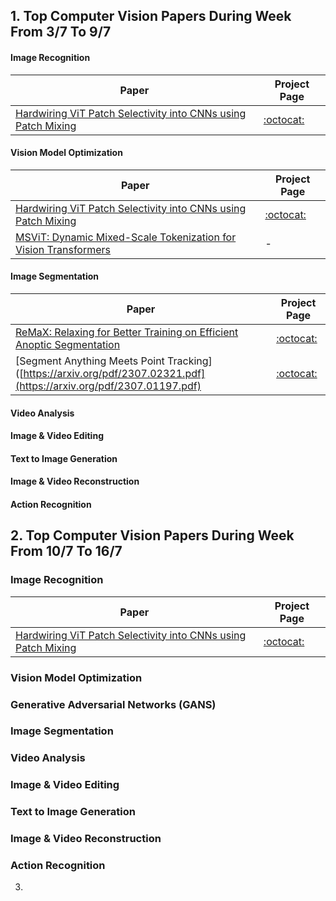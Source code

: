 
## 1. Top Computer Vision Papers During Week From 3/7 To 9/7 ##
#### Image Recognition #### 

| Paper  | Project Page 
| ------------- | ------------- |
| [Hardwiring ViT Patch Selectivity into CNNs using Patch Mixing](https://arxiv.org/pdf/2306.17843.pdf) |[:octocat:](https://arielnlee.github.io/PatchMixing/)  |

#### Vision Model Optimization ####

| Paper  | Project Page 
| ------------- | ------------- |
| [Hardwiring ViT Patch Selectivity into CNNs using Patch Mixing](https://arxiv.org/pdf/2306.17843.pdf) |[:octocat:](https://arielnlee.github.io/PatchMixing/)  |
|[MSViT: Dynamic Mixed-Scale Tokenization for Vision Transformers](https://arxiv.org/pdf/2307.02321.pdf)| - |

#### Image Segmentation #### 

| Paper  | Project Page 
| ------------- | ------------- |
| [ReMaX: Relaxing for Better Training on Efficient Anoptic Segmentation](https://arxiv.org/pdf/2306.17319.pdf) |[:octocat:](https://github.com/google-research/deeplab2.)  |
| [Segment Anything Meets Point Tracking]([https://arxiv.org/pdf/2307.02321.pdf](https://arxiv.org/pdf/2307.01197.pdf)| [:octocat:](https://github.com/SysCV/sam-pt.) |


#### Video Analysis #### 

#### Image & Video Editing ####

#### Text to Image Generation #### 

#### Image & Video Reconstruction ####

#### Action Recognition  ####


## 2. Top Computer Vision Papers During Week From 10/7 To 16/7 ##
### Image Recognition ### 

| Paper  | Project Page 
| ------------- | ------------- |
| [Hardwiring ViT Patch Selectivity into CNNs using Patch Mixing](https://arxiv.org/pdf/2306.17843.pdf) |[:octocat:](https://arielnlee.github.io/PatchMixing/)  |

### Vision Model Optimization ###

### Generative Adversarial Networks (GANS) ###

### Image Segmentation ### 

### Video Analysis ### 

### Image & Video Editing ###

### Text to Image Generation ### 

### Image & Video Reconstruction ###

### Action Recognition  ###






3. 
